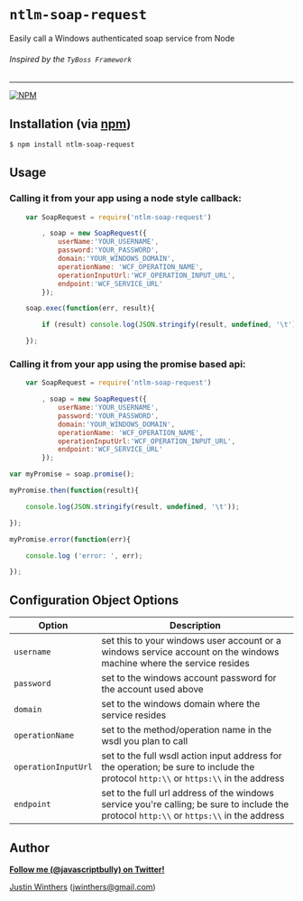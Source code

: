 # `ntlm-soap-request`

Easily call a Windows authenticated soap service from Node

###### Inspired by the `TyBoss Framework`

---

[![NPM](https://nodei.co/npm/ntlm-soap-request.png?downloads=true&stars=true)](https://nodei.co/npm/ntlm-soap-request/)

## Installation (via [npm](https://npmjs.org/package/ntlm-soap-request))

```bash
$ npm install ntlm-soap-request
```

## Usage

### Calling it from your app using a node style callback:

````javascript
    var SoapRequest = require('ntlm-soap-request')

        , soap = new SoapRequest({
            userName:'YOUR_USERNAME',
            password:'YOUR_PASSWORD',
            domain:'YOUR_WINDOWS_DOMAIN',
            operationName: 'WCF_OPERATION_NAME',
            operationInputUrl:'WCF_OPERATION_INPUT_URL',
            endpoint:'WCF_SERVICE_URL'
        });

    soap.exec(function(err, result){

        if (result) console.log(JSON.stringify(result, undefined, '\t'));

    });
````

### Calling it from your app using the promise based api:

````javascript
    var SoapRequest = require('ntlm-soap-request')

        , soap = new SoapRequest({
            userName:'YOUR_USERNAME',
            password:'YOUR_PASSWORD',
            domain:'YOUR_WINDOWS_DOMAIN',
            operationName: 'WCF_OPERATION_NAME',
            operationInputUrl:'WCF_OPERATION_INPUT_URL',
            endpoint:'WCF_SERVICE_URL'
        });

var myPromise = soap.promise();

myPromise.then(function(result){

    console.log(JSON.stringify(result, undefined, '\t'));

});

myPromise.error(function(err){

    console.log ('error: ', err);

});
````

## Configuration Object Options

| Option | Description
| --- | ---
| `username` | set this to your windows user account or a windows service account on the windows machine where the service resides
| `password` | set to the windows account password for the account used above
| `domain` | set to the windows domain where the service resides
| `operationName` | set to the method/operation name in the wsdl you plan to call
| `operationInputUrl` | set to the full wsdl action input address for the operation; be sure to include the protocol `http:\\` or `https:\\` in the address
| `endpoint` | set to the full url address of the windows service you're calling; be sure to include the protocol `http:\\` or `https:\\` in the address


## Author

**[Follow me (@javascriptbully) on Twitter!](https://twitter.com/intent/user?screen_name=javascriptbully)**

[Justin Winthers](https://github.com/JustinWinthers) ([jwinthers@gmail.com](mailto:jwinthers@gmail.com))
